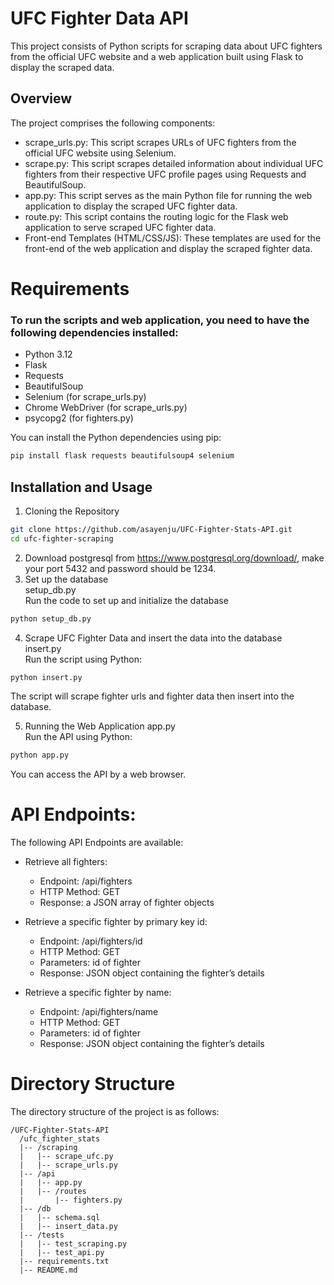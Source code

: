 # UFC Fighter Data API
This project consists of Python scripts for scraping data about UFC fighters from the official UFC website and a web application built using Flask to display the scraped data.

## Overview
The project comprises the following components:

* scrape_urls.py: This script scrapes URLs of UFC fighters from the official UFC website using Selenium.
* scrape.py: This script scrapes detailed information about individual UFC fighters from their respective UFC profile pages using Requests and BeautifulSoup.
* app.py: This script serves as the main Python file for running the web application to display the scraped UFC fighter data.
* route.py: This script contains the routing logic for the Flask web application to serve scraped UFC fighter data.
* Front-end Templates (HTML/CSS/JS): These templates are used for the front-end of the web application and display the scraped fighter data.

# Requirements

### To run the scripts and web application, you need to have the following dependencies installed:

* Python 3.12
* Flask
* Requests
* BeautifulSoup
* Selenium (for scrape_urls.py)
* Chrome WebDriver (for scrape_urls.py)
* psycopg2 (for fighters.py)
  
You can install the Python dependencies using pip:
```bash
pip install flask requests beautifulsoup4 selenium
```

## Installation and Usage
1. Cloning the Repository
```bash
git clone https://github.com/asayenju/UFC-Fighter-Stats-API.git
cd ufc-fighter-scraping
```
2. Download postgresql from https://www.postgresql.org/download/, make your port 5432 and password should be 1234.
3. Set up the database <br>
setup_db.py <br>
Run the code to set up and initialize the database

```bash
python setup_db.py
```

4. Scrape UFC Fighter Data and insert the data into the database <br>
insert.py <br>
Run the script using Python:
```bash
python insert.py
```
The script will scrape fighter urls and fighter data then insert into the database.

5. Running the Web Application
app.py<br>
Run the API using Python:
```bash
python app.py
```
You can access the API by a web browser.

# API Endpoints:
The following API Endpoints are available:

* Retrieve all fighters:
  - Endpoint: /api/fighters
  - HTTP Method: GET
  - Response: a JSON array of fighter objects

 * Retrieve a specific fighter by primary key id:
    - Endpoint: /api/fighters/id
    - HTTP Method: GET
    - Parameters: id of fighter
    - Response: JSON object containing the fighter’s details
  
  * Retrieve a specific fighter by name:
    - Endpoint: /api/fighters/name
    - HTTP Method: GET
    - Parameters: id of fighter
    - Response: JSON object containing the fighter’s details
   
    

  
# Directory Structure
The directory structure of the project is as follows:

```arduino
/UFC-Fighter-Stats-API
  /ufc_fighter_stats
  |-- /scraping
  |   |-- scrape_ufc.py
  |   |-- scrape_urls.py
  |-- /api
  |   |-- app.py
  |   |-- /routes
  |       |-- fighters.py
  |-- /db
  |   |-- schema.sql
  |   |-- insert_data.py
  |-- /tests
  |   |-- test_scraping.py
  |   |-- test_api.py
  |-- requirements.txt
  |-- README.md

```






